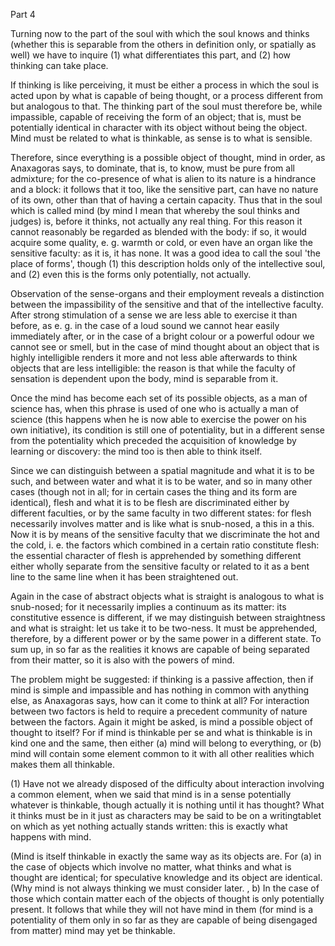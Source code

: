 Part 4

Turning now to the part of the soul with which the soul knows and thinks (whether this is separable from the others in definition only, or spatially as well) we have to inquire (1) what differentiates this part, and (2) how thinking can take place.

If thinking is like perceiving, it must be either a process in which the soul is acted upon by what is capable of being thought, or a process different from but analogous to that.
The thinking part of the soul must therefore be, while impassible, capable of receiving the form of an object; that is, must be potentially identical in character with its object without being the object.
Mind must be related to what is thinkable, as sense is to what is sensible.

Therefore, since everything is a possible object of thought, mind in order, as Anaxagoras says, to dominate, that is, to know, must be pure from all admixture; for the co-presence of what is alien to its nature is a hindrance and a block: it follows that it too, like the sensitive part, can have no nature of its own, other than that of having a certain capacity.
Thus that in the soul which is called mind (by mind I mean that whereby the soul thinks and judges) is, before it thinks, not actually any real thing.
For this reason it cannot reasonably be regarded as blended with the body: if so, it would acquire some quality, e.
g.
warmth or cold, or even have an organ like the sensitive faculty: as it is, it has none.
It was a good idea to call the soul 'the place of forms', though (1) this description holds only of the intellective soul, and (2) even this is the forms only potentially, not actually.

Observation of the sense-organs and their employment reveals a distinction between the impassibility of the sensitive and that of the intellective faculty.
After strong stimulation of a sense we are less able to exercise it than before, as e.
g.
in the case of a loud sound we cannot hear easily immediately after, or in the case of a bright colour or a powerful odour we cannot see or smell, but in the case of mind thought about an object that is highly intelligible renders it more and not less able afterwards to think objects that are less intelligible: the reason is that while the faculty of sensation is dependent upon the body, mind is separable from it.

Once the mind has become each set of its possible objects, as a man of science has, when this phrase is used of one who is actually a man of science (this happens when he is now able to exercise the power on his own initiative), its condition is still one of potentiality, but in a different sense from the potentiality which preceded the acquisition of knowledge by learning or discovery: the mind too is then able to think itself.

Since we can distinguish between a spatial magnitude and what it is to be such, and between water and what it is to be water, and so in many other cases (though not in all; for in certain cases the thing and its form are identical), flesh and what it is to be flesh are discriminated either by different faculties, or by the same faculty in two different states: for flesh necessarily involves matter and is like what is snub-nosed, a this in a this.
Now it is by means of the sensitive faculty that we discriminate the hot and the cold, i.
e.
the factors which combined in a certain ratio constitute flesh: the essential character of flesh is apprehended by something different either wholly separate from the sensitive faculty or related to it as a bent line to the same line when it has been straightened out.

Again in the case of abstract objects what is straight is analogous to what is snub-nosed; for it necessarily implies a continuum as its matter: its constitutive essence is different, if we may distinguish between straightness and what is straight: let us take it to be two-ness.
It must be apprehended, therefore, by a different power or by the same power in a different state.
To sum up, in so far as the realities it knows are capable of being separated from their matter, so it is also with the powers of mind.

The problem might be suggested: if thinking is a passive affection, then if mind is simple and impassible and has nothing in common with anything else, as Anaxagoras says, how can it come to think at all? For interaction between two factors is held to require a precedent community of nature between the factors.
Again it might be asked, is mind a possible object of thought to itself? For if mind is thinkable per se and what is thinkable is in kind one and the same, then either (a) mind will belong to everything, or (b) mind will contain some element common to it with all other realities which makes them all thinkable.

(1) Have not we already disposed of the difficulty about interaction involving a common element, when we said that mind is in a sense potentially whatever is thinkable, though actually it is nothing until it has thought? What it thinks must be in it just as characters may be said to be on a writingtablet on which as yet nothing actually stands written: this is exactly what happens with mind.

(Mind is itself thinkable in exactly the same way as its objects are.
For (a) in the case of objects which involve no matter, what thinks and what is thought are identical; for speculative knowledge and its object are identical.
(Why mind is not always thinking we must consider later.
, b) In the case of those which contain matter each of the objects of thought is only potentially present.
It follows that while they will not have mind in them (for mind is a potentiality of them only in so far as they are capable of being disengaged from matter) mind may yet be thinkable.